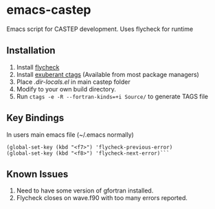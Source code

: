 # emacs-castep
Emacs script for CASTEP development. Uses flycheck for runtime 

Installation
------------
1. Install [flycheck](http://www.flycheck.org/en/latest/user/installation.html)
2. Install [exuberant ctags](http://ctags.sourceforge.net/) (Available from most package managers)
3. Place *.dir-locals.el* in main castep folder
4. Modify to your own build directory.
5. Run `ctags -e -R --fortran-kinds=+i Source/` to generate TAGS file

Key Bindings
------------
In users main emacs file (~/.emacs normally)

    (global-set-key (kbd "<f7>") 'flycheck-previous-error)
    (global-set-key (kbd "<f8>") 'flycheck-next-error)```

Known Issues
------------
1. Need to have some version of gfortran installed.
2. Flycheck closes on wave.f90 with too many errors reported. 
